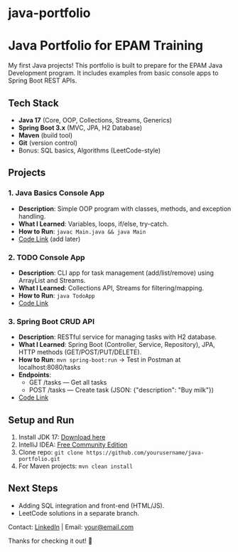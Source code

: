 # java-portfolio
# Java Portfolio for EPAM Training

My first Java projects! This portfolio is built to prepare for the EPAM Java Development program. It includes examples from basic console apps to Spring Boot REST APIs.

## Tech Stack
- **Java 17** (Core, OOP, Collections, Streams, Generics)
- **Spring Boot 3.x** (MVC, JPA, H2 Database)
- **Maven** (build tool)
- **Git** (version control)
- Bonus: SQL basics, Algorithms (LeetCode-style)

## Projects

### 1. Java Basics Console App
- **Description**: Simple OOP program with classes, methods, and exception handling.
- **What I Learned**: Variables, loops, if/else, try-catch.
- **How to Run**: `javac Main.java && java Main`
- [Code Link](project1/) (add later)

### 2. TODO Console App
- **Description**: CLI app for task management (add/list/remove) using ArrayList and Streams.
- **What I Learned**: Collections API, Streams for filtering/mapping.
- **How to Run**: `java TodoApp`
- [Code Link](project2/)

### 3. Spring Boot CRUD API
- **Description**: RESTful service for managing tasks with H2 database.
- **What I Learned**: Spring Boot (Controller, Service, Repository), JPA, HTTP methods (GET/POST/PUT/DELETE).
- **How to Run**: `mvn spring-boot:run` → Test in Postman at localhost:8080/tasks
- **Endpoints**:
  - GET /tasks — Get all tasks
  - POST /tasks — Create task (JSON: {"description": "Buy milk"})
- [Code Link](spring-crud/)

## Setup and Run
1. Install JDK 17: [Download here](https://www.oracle.com/java/technologies/downloads/)
2. IntelliJ IDEA: [Free Community Edition](https://www.jetbrains.com/idea/download/)
3. Clone repo: `git clone https://github.com/yourusername/java-portfolio.git`
4. For Maven projects: `mvn clean install`

## Next Steps
- Adding SQL integration and front-end (HTML/JS).
- LeetCode solutions in a separate branch.

Contact: [LinkedIn](your-linkedin-link) | Email: your@email.com

Thanks for checking it out! 🚀
